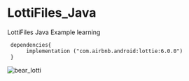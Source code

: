 # LottiFiles_Java
LottiFiles Java Example learning

     dependencies{
          implementation ("com.airbnb.android:lottie:6.0.0")
     }

![bear_lotti](https://github.com/ProgrammerAL01/LottiFiles_Java/assets/141438585/d09393ca-d7dd-42d2-9ada-bca1f7525c26)
